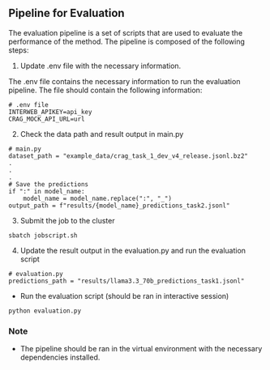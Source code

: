 ## Pipeline for Evaluation

The evaluation pipeline is a set of scripts that are used to evaluate the performance of the method. The pipeline is composed of the following steps:
1. Update .env file with the necessary information.

The .env file contains the necessary information to run the evaluation pipeline. The file should contain the following information:
```
# .env file
INTERWEB_APIKEY=api_key
CRAG_MOCK_API_URL=url
```

2. Check the data path and result output in main.py
```
# main.py
dataset_path = "example_data/crag_task_1_dev_v4_release.jsonl.bz2"
.
.
.
# Save the predictions
if ":" in model_name:
    model_name = model_name.replace(":", "_")
output_path = f"results/{model_name}_predictions_task2.jsonl"
```

3. Submit the job to the cluster
```
sbatch jobscript.sh
```

4. Update the result output in the evaluation.py and run the evaluation script
```
# evaluation.py
predictions_path = "results/llama3.3_70b_predictions_task1.jsonl"
```
- Run the evaluation script (should be ran in interactive session)
```
python evaluation.py 
```

### Note
- The pipeline should be ran in the virtual environment with the necessary dependencies installed.